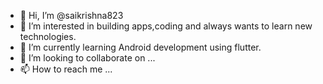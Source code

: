 - 👋 Hi, I’m @saikrishna823
- 👀 I’m interested in building apps,coding and always wants to learn new technologies.
- 🌱 I’m currently learning Android development using flutter.
- 💞️ I’m looking to collaborate on ...
- 📫 How to reach me ...

<!---
saikrishna823/saikrishna823 is a ✨ special ✨ repository because its `README.md` (this file) appears on your GitHub profile.
You can click the Preview link to take a look at your changes.
--->
